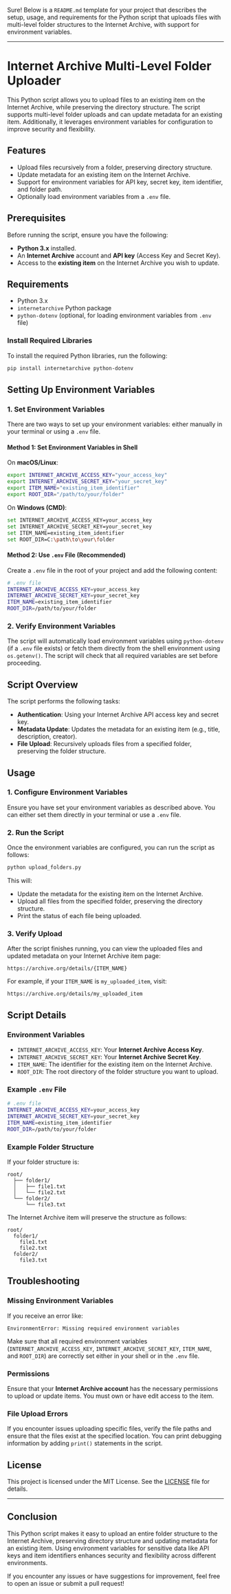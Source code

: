 Sure! Below is a `README.md` template for your project that describes the setup, usage, and requirements for the Python script that uploads files with multi-level folder structures to the Internet Archive, with support for environment variables.

---

# Internet Archive Multi-Level Folder Uploader

This Python script allows you to upload files to an existing item on the Internet Archive, while preserving the directory structure. The script supports multi-level folder uploads and can update metadata for an existing item. Additionally, it leverages environment variables for configuration to improve security and flexibility.

## Features
- Upload files recursively from a folder, preserving directory structure.
- Update metadata for an existing item on the Internet Archive.
- Support for environment variables for API key, secret key, item identifier, and folder path.
- Optionally load environment variables from a `.env` file.

## Prerequisites
Before running the script, ensure you have the following:
- **Python 3.x** installed.
- An **Internet Archive** account and **API key** (Access Key and Secret Key).
- Access to the **existing item** on the Internet Archive you wish to update.

## Requirements

- Python 3.x
- `internetarchive` Python package
- `python-dotenv` (optional, for loading environment variables from `.env` file)

### Install Required Libraries

To install the required Python libraries, run the following:

```bash
pip install internetarchive python-dotenv
```

## Setting Up Environment Variables

### 1. Set Environment Variables

There are two ways to set up your environment variables: either manually in your terminal or using a `.env` file.

#### Method 1: Set Environment Variables in Shell

On **macOS/Linux**:

```bash
export INTERNET_ARCHIVE_ACCESS_KEY="your_access_key"
export INTERNET_ARCHIVE_SECRET_KEY="your_secret_key"
export ITEM_NAME="existing_item_identifier"
export ROOT_DIR="/path/to/your/folder"
```

On **Windows (CMD)**:

```bash
set INTERNET_ARCHIVE_ACCESS_KEY=your_access_key
set INTERNET_ARCHIVE_SECRET_KEY=your_secret_key
set ITEM_NAME=existing_item_identifier
set ROOT_DIR=C:\path\to\your\folder
```

#### Method 2: Use `.env` File (Recommended)

Create a `.env` file in the root of your project and add the following content:

```bash
# .env file
INTERNET_ARCHIVE_ACCESS_KEY=your_access_key
INTERNET_ARCHIVE_SECRET_KEY=your_secret_key
ITEM_NAME=existing_item_identifier
ROOT_DIR=/path/to/your/folder
```

### 2. Verify Environment Variables

The script will automatically load environment variables using `python-dotenv` (if a `.env` file exists) or fetch them directly from the shell environment using `os.getenv()`. The script will check that all required variables are set before proceeding.

## Script Overview

The script performs the following tasks:
- **Authentication**: Using your Internet Archive API access key and secret key.
- **Metadata Update**: Updates the metadata for an existing item (e.g., title, description, creator).
- **File Upload**: Recursively uploads files from a specified folder, preserving the folder structure.

## Usage

### 1. Configure Environment Variables

Ensure you have set your environment variables as described above. You can either set them directly in your terminal or use a `.env` file.

### 2. Run the Script

Once the environment variables are configured, you can run the script as follows:

```bash
python upload_folders.py
```

This will:
- Update the metadata for the existing item on the Internet Archive.
- Upload all files from the specified folder, preserving the directory structure.
- Print the status of each file being uploaded.

### 3. Verify Upload

After the script finishes running, you can view the uploaded files and updated metadata on your Internet Archive item page:

```
https://archive.org/details/{ITEM_NAME}
```

For example, if your `ITEM_NAME` is `my_uploaded_item`, visit:

```
https://archive.org/details/my_uploaded_item
```

## Script Details

### Environment Variables
- `INTERNET_ARCHIVE_ACCESS_KEY`: Your **Internet Archive Access Key**.
- `INTERNET_ARCHIVE_SECRET_KEY`: Your **Internet Archive Secret Key**.
- `ITEM_NAME`: The identifier for the existing item on the Internet Archive.
- `ROOT_DIR`: The root directory of the folder structure you want to upload.

### Example `.env` File

```bash
# .env file
INTERNET_ARCHIVE_ACCESS_KEY=your_access_key
INTERNET_ARCHIVE_SECRET_KEY=your_secret_key
ITEM_NAME=existing_item_identifier
ROOT_DIR=/path/to/your/folder
```

### Example Folder Structure

If your folder structure is:

```
root/
  ├── folder1/
  │   ├── file1.txt
  │   └── file2.txt
  └── folder2/
      └── file3.txt
```

The Internet Archive item will preserve the structure as follows:

```
root/
  folder1/
    file1.txt
    file2.txt
  folder2/
    file3.txt
```

## Troubleshooting

### Missing Environment Variables

If you receive an error like:

```
EnvironmentError: Missing required environment variables
```

Make sure that all required environment variables (`INTERNET_ARCHIVE_ACCESS_KEY`, `INTERNET_ARCHIVE_SECRET_KEY`, `ITEM_NAME`, and `ROOT_DIR`) are correctly set either in your shell or in the `.env` file.

### Permissions

Ensure that your **Internet Archive account** has the necessary permissions to upload or update items. You must own or have edit access to the item.

### File Upload Errors

If you encounter issues uploading specific files, verify the file paths and ensure that the files exist at the specified location. You can print debugging information by adding `print()` statements in the script.

## License

This project is licensed under the MIT License. See the [LICENSE](LICENSE) file for details.

---

## Conclusion

This Python script makes it easy to upload an entire folder structure to the Internet Archive, preserving directory structure and updating metadata for an existing item. Using environment variables for sensitive data like API keys and item identifiers enhances security and flexibility across different environments.

If you encounter any issues or have suggestions for improvement, feel free to open an issue or submit a pull request!